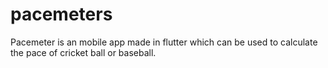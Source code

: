 # pacemeters

Pacemeter  is an mobile app made in flutter which can be used to calculate the pace of cricket ball or baseball. 
